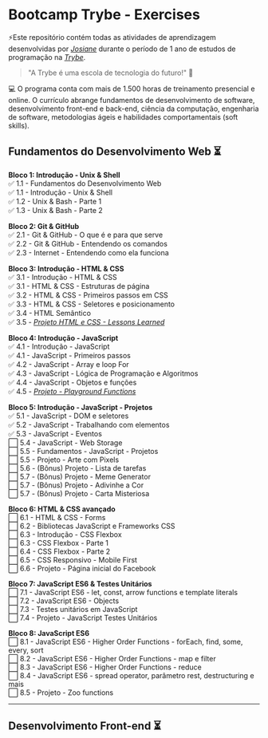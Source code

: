 # Bootcamp Trybe - Exercises  

⚡Este repositório contém todas as atividades de aprendizagem desenvolvidas por _[Josiane](www.linkedin.com/in/josiane-lima-coding)_ durante o período de 1 ano de estudos de programação na _[Trybe](https://www.betrybe.com/)_.

>"A Trybe é uma escola de tecnologia do futuro!" 🚀

💻 O programa conta com mais de 1.500 horas de treinamento presencial e online. O currículo abrange fundamentos de desenvolvimento de software, desenvolvimento front-end e back-end, ciência da computação, engenharia de software, metodologias ágeis e habilidades comportamentais (soft skills).


## Fundamentos do Desenvolvimento Web ⏳

<strong>Bloco 1: Introdução - Unix & Shell</strong>
<br>✅ 1.1 - Fundamentos do Desenvolvimento Web
<br>✅ 1.1 - Introdução - Unix & Shell
<br>✅ 1.2 - Unix & Bash - Parte 1
<br>✅ 1.3 - Unix & Bash - Parte 2

<strong>Bloco 2: Git & GitHub</strong>
<br>✅ 2.1 - Git & GitHub  - O que é e para que serve
<br>✅ 2.2 - Git & GitHub - Entendendo os comandos
<br>✅ 2.3 - Internet - Entendendo como ela funciona

<strong>Bloco 3: Introdução - HTML & CSS</strong>
<br>✅ 3.1 - Introdução - HTML & CSS
<br>✅ 3.1 - HTML & CSS - Estruturas de página
<br>✅ 3.2 - HTML & CSS - Primeiros passos em CSS
<br>✅ 3.3 - HTML & CSS - Seletores e posicionamento
<br>✅ 3.4 - HTML Semântico
<br>✅ 3.5 - _[Projeto HTML e CSS - Lessons Learned](https://github.com/tryber/sd-026-a-project-lessons-learned/pull/122)_

<strong>Bloco 4: Introdução - JavaScript</strong>
<br>✅ 4.1 - Introdução - JavaScript
<br>✅ 4.1 - JavaScript - Primeiros passos
<br>✅ 4.2 - JavaScript - Array e loop For
<br>✅ 4.3 - JavaScript - Lógica de Programação e Algoritmos
<br>✅ 4.4 - JavaScript - Objetos e funções
<br>✅ 4.5 - _[Projeto - Playground Functions](https://github.com/tryber/sd-t26-a-project-playground-functions/pull/78)_  

<strong>Bloco 5: Introdução - JavaScript - Projetos</strong>
<br>✅ 5.1 - JavaScript - DOM e seletores
<br>✅ 5.2 - JavaScript - Trabalhando com elementos
<br>✅ 5.3 - JavaScript - Eventos
<br>⬜ 5.4 - JavaScript - Web Storage
<br>⬜ 5.5 - Fundamentos - JavaScript - Projetos
<br>⬜ 5.5 - Projeto - Arte com Pixels
<br>⬜ 5.6 - (Bônus) Projeto - Lista de tarefas
<br>⬜ 5.7 - (Bônus) Projeto - Meme Generator
<br>⬜ 5.7 - (Bônus) Projeto - Adivinhe a Cor
<br>⬜ 5.7 - (Bônus) Projeto - Carta Misteriosa

<strong>Bloco 6: HTML & CSS avançado</strong>
<br>⬜ 6.1 - HTML & CSS - Forms
<br>⬜ 6.2 - Bibliotecas JavaScript e Frameworks CSS
<br>⬜ 6.3 - Introdução - CSS Flexbox
<br>⬜ 6.3 - CSS Flexbox - Parte 1
<br>⬜ 6.4 - CSS Flexbox - Parte 2
<br>⬜ 6.5 - CSS Responsivo - Mobile First
<br>⬜ 6.6 - Projeto - Página inicial do Facebook

<strong>Bloco 7: JavaScript ES6 & Testes Unitários</strong>
<br>⬜ 7.1 - JavaScript ES6 - let, const, arrow functions e template literals
<br>⬜ 7.2 - JavaScript ES6 - Objects
<br>⬜ 7.3 - Testes unitários em JavaScript
<br>⬜ 7.4 - Projeto - JavaScript Testes Unitários

<strong>Bloco 8: JavaScript ES6</strong>
<br>⬜ 8.1 - JavaScript ES6 - Higher Order Functions - forEach, find, some, every, sort
<br>⬜ 8.2 - JavaScript ES6 - Higher Order Functions - map e filter
<br>⬜ 8.3 - JavaScript ES6 - Higher Order Functions - reduce
<br>⬜ 8.4 - JavaScript ES6 - spread operator, parâmetro rest, destructuring e mais
<br>⬜ 8.5 - Projeto - Zoo functions

<hr>

## Desenvolvimento Front-end ⏳
